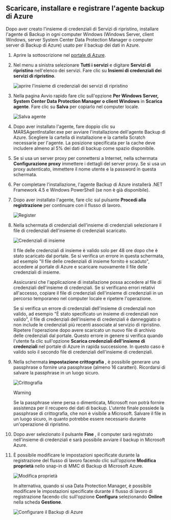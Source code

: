 ## <a name="download-install-and-register-the-azure-backup-agent"></a>Scaricare, installare e registrare l'agente backup di Azure
Dopo aver creato l'insieme di credenziali di Servizi di ripristino, installare l'agente di Backup in ogni computer Windows (Windows Server, client Windows, server System Center Data Protection Manager o computer server di Backup di Azure) usato per il backup dei dati in Azure.

1. Aprire la sottoscrizione nel [portale di Azure](https://ms.portal.azure.com/).
2. Nel menu a sinistra selezionare **Tutti i servizi** e digitare **Servizi di ripristino** nell'elenco dei servizi. Fare clic su **Insiemi di credenziali dei servizi di ripristino**.

   ![aprire l'insieme di credenziali dei servizi di ripristino](../articles/backup/media/tutorial-backup-windows-server-to-azure/full-browser-open-rs-vault_2.png)
3. Nella pagina Avvio rapido fare clic sull'opzione **Per Windows Server, System Center Data Protection Manager o client Windows** in **Scarica agente**. Fare clic su **Salva** per copiarlo nel computer locale.
   
    ![Salva agente](./media/backup-install-agent/agent.png)
4. Dopo aver installato l'agente, fare doppio clic su MARSAgentInstaller.exe per avviare l'installazione dell'agente Backup di Azure. Scegliere la cartella di installazione e la cartella Scratch necessarie per l'agente. La posizione specificata per la cache deve includere almeno al 5% dei dati di backup come spazio disponibile.
5. Se si usa un server proxy per connettersi a Internet, nella schermata **Configurazione proxy** immettere i dettagli del server proxy. Se si usa un proxy autenticato, immettere il nome utente e la password in questa schermata.
6. Per completare l'installazione, l'agente Backup di Azure installerà .NET Framework 4.5 e Windows PowerShell (se non è già disponibile).
7. Dopo aver installato l'agente, fare clic sul pulsante **Procedi alla registrazione** per continuare con il flusso di lavoro.
   
   ![Register ](./media/backup-install-agent/register.png)
8. Nella schermata di credenziali dell'insieme di credenziali selezionare il file di credenziali dell'insieme di credenziali scaricato.
   
    ![Credenziali di insieme](./media/backup-install-agent/vc.png)
   
    Il file delle credenziali di insieme è valido solo per 48 ore dopo che è stato scaricato dal portale. Se si verifica un errore in questa schermata, ad esempio "Il file delle credenziali di insieme fornito è scaduto", accedere al portale di Azure e scaricare nuovamente il file delle credenziali di insieme.
   
    Assicurarsi che l'applicazione di installazione possa accedere al file di credenziali dell'insieme di credenziali. Se si verificano errori relativi all'accesso, copiare il file di credenziali dell'insieme di credenziali in un percorso temporaneo nel computer locale e ripetere l'operazione.
   
    Se si verifica un errore di credenziali dell'insieme di credenziali non valido, ad esempio "È stato specificato un insieme di credenziali non valido", il file di credenziali dell'insieme di credenziali è danneggiato o non include le credenziali più recenti associate al servizio di ripristino. Ripetere l'operazione dopo avere scaricato un nuovo file di archivio delle credenziali dal portale. Questo errore in genere si verifica quando l'utente fa clic sull'opzione **Scarica credenziali dell'insieme di credenziali** nel portale di Azure in rapida successione. In questo caso è valido solo il secondo file di credenziali dell'insieme di credenziali.
9. Nella schermata **impostazione crittografia** , è possibile generare una passphrase o fornire una passphrase (almeno 16 caratteri). Ricordarsi di salvare la passphrase in un luogo sicuro.
   
    ![Crittografia](./media/backup-install-agent/encryption.png)
   
   > [!WARNING]
   > Se la passphrase viene persa o dimenticata, Microsoft non potrà fornire assistenza per il recupero dei dati di backup. L'utente finale possiede la passphrase di crittografia, che non è visibile a Microsoft. Salvare il file in un luogo sicuro, in quanto potrebbe essere necessario durante un'operazione di ripristino.
   > 
   > 
10. Dopo aver selezionato il pulsante **Fine** , il computer sarà registrato nell'insieme di credenziali e sarà possibile avviare il backup in Microsoft Azure.
11. È possibile modificare le impostazioni specificate durante la registrazione del flusso di lavoro facendo clic sull'opzione **Modifica proprietà** nello snap-in di MMC di Backup di Microsoft Azure.
    
    ![Modifica proprietà](./media/backup-install-agent/change.png)
    
    In alternativa, quando si usa Data Protection Manager, è possibile modificare le impostazioni specificate durante il flusso di lavoro di registrazione facendo clic sull'opzione **Configura** selezionando **Online** nella scheda **Gestione**.
    
    ![Configurare il Backup di Azure](./media/backup-install-agent/configure.png)


